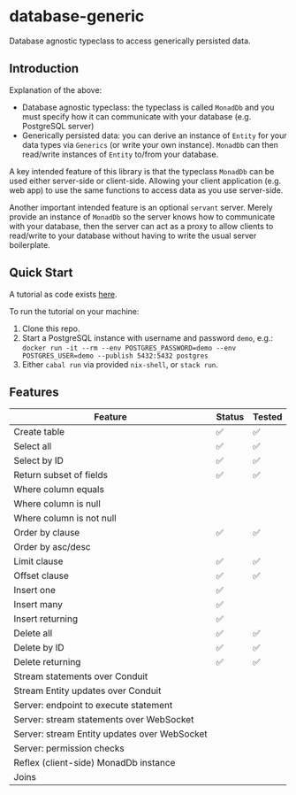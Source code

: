 # database-generic

Database agnostic typeclass to access generically persisted data.

## Introduction

Explanation of the above:
- Database agnostic typeclass: the typeclass is called `MonadDb` and you must
  specify how it can communicate with your database (e.g. PostgreSQL server)
- Generically persisted data: you can derive an instance of `Entity` for your
  data types via `Generics` (or write your own instance). `MonadDb` can then
  read/write instances of `Entity` to/from your database.

A key intended feature of this library is that the typeclass `MonadDb` can be
used either server-side or client-side. Allowing your client application (e.g.
web app) to use the same functions to access data as you use server-side.

Another important intended feature is an optional `servant` server. Merely
provide an instance of `MonadDb` so the server knows how to communicate with
your database, then the server can act as a proxy to allow clients to read/write
to your database without having to write the usual server boilerplate.

## Quick Start

A tutorial as code exists [here](tutorial/tutorial/Main.hs).

To run the tutorial on your machine:
1. Clone this repo.
2. Start a PostgreSQL instance with username and password `demo`, e.g.:
  `docker run -it --rm --env POSTGRES_PASSWORD=demo --env POSTGRES_USER=demo --publish 5432:5432 postgres`
3. Either `cabal run` via provided `nix-shell`, or `stack run`.

## Features

| Feature                                      | Status | Tested |
|----------------------------------------------|--------|--------|
| Create table                                 | ✅     | ✅     |
| Select all                                   | ✅     | ✅     |
| Select by ID                                 | ✅     | ✅     |
| Return subset of fields                      | ✅     | ✅     |
| Where column equals                          |        |        |
| Where column is null                         |        |        |
| Where column is not null                     |        |        |
| Order by clause                              | ✅     | ✅     |
| Order by asc/desc                            |        |        |
| Limit clause                                 | ✅     | ✅     |
| Offset clause                                | ✅     | ✅     |
| Insert one                                   | ✅     |        |
| Insert many                                  | ✅     |        |
| Insert returning                             | ✅     |        |
| Delete all                                   | ✅     | ✅     |
| Delete by ID                                 | ✅     | ✅     |
| Delete returning                             | ✅     | ✅     |
| Stream statements over Conduit               |        |        |
| Stream Entity updates over Conduit           |        |        |
| Server: endpoint to execute statement        |        |        |
| Server: stream statements over WebSocket     |        |        |
| Server: stream Entity updates over WebSocket |        |        |
| Server: permission checks                    |        |        |
| Reflex (client-side) MonadDb instance        |        |        |
| Joins                                        |        |        |
